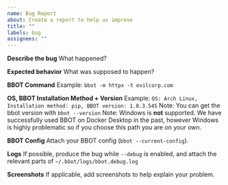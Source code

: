```yaml
---
name: Bug Report
about: Create a report to help us improve
title: ""
labels: bug
assignees: ""
---
```


**Describe the bug**
What happened?

**Expected behavior**
What was supposed to happen?

**BBOT Command**
Example: `bbot -m httpx -t evilcorp.com`

**OS, BBOT Installation Method + Version**
Example: `OS: Arch Linux, Installation method: pip, BBOT version: 1.0.3.545`
Note: You can get the bbot version with `bbot --version`
Note: Windows is **not** supported. We have successfully used BBOT on Docker Desktop in the past, however Windows is highly problematic so if you choose this path you are on your own.

**BBOT Config**
Attach your BBOT config (`bbot --current-config`).

**Logs**
If possible, produce the bug while `--debug` is enabled, and attach the relevant parts of `~/.bbot/logs/bbot.debug.log`

**Screenshots**
If applicable, add screenshots to help explain your problem.
